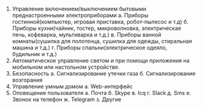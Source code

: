 1) Управление включением/выключением бытовыми преднастроенными электроприборами
a. Приборы гостинной(компьютер, игровая приставка, робот-пылесос и т.д)
б. Приборы кухни(чайник, тостер, микроволновка, электрическая печь, кофеварка, мультиварка и т.д.)
в. Приборы ванной комнаты(сушилка для полотенца, сушилка для одежды, стиральная машина и т.д.)
г. Приборы спальни(электрическое одеяло, будильник и т.д.)
2) Автоматическое управление светом и при помощи приложения на мобильном или настольном устройстве.
3) Безопасность
а. Сигнализирование утечки газа
б. Сигнализирование возгорания
4) Управление умным домом
а. Web-интерфейс
5) Оповещение пользователя
а. Почта
б. Skype
в. Icq
г. Slack
д. Sms
е. Звонок на телефон
ж. Telegram
з. Другие